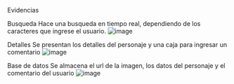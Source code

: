 Evidencias

Busqueda
Hace una busqueda en tiempo real, dependiendo de los caracteres que ingrese el usuario.
![image](https://github.com/user-attachments/assets/cf699ca8-f706-4269-9f8c-e3ae0ebb4e90)

Detalles
Se presentan los detalles del personaje y una caja para ingresar un comentario
![image](https://github.com/user-attachments/assets/c49954dd-0e91-4cdc-bd03-fb7f3b3ee53c)

Base de datos
Se almacena el url de la imagen, los datos del personaje y el comentario del usuario
![image](https://github.com/user-attachments/assets/9f9707f5-356e-4158-bc43-e5d91da44dbd)
